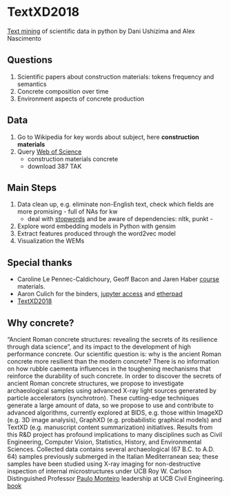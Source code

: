 TextXD2018
==========

[Text mining](code/TextXD-Hackaton.ipynb) of scientific data in python by Dani Ushizima and Alex Nascimento

Questions
---------

1.	Scientific papers about construction materials: tokens frequency and semantics
2.	Concrete composition over time
3.	Environment aspects of concrete production

Data
----

1.	Go to Wikipedia for key words about subject, here **construction materials**
2.	Query [Web of Science](http://www.webofknowledge.com/)
	-	construction materials concrete
	-	download 387 TAK

Main Steps
----------

1.	Data clean up, e.g. eliminate non-English text, check which fields are more promising - full of NAs for kw
	-	deal with [stopwords](https://pythonspot.com/nltk-stop-words/) and be aware of dependencies: nltk, punkt -
2.	Explore word embedding models in Python with gensim
3.	Extract features produced through the word2vec model
4.	Visualization the WEMs

Special thanks
----------
- Caroline Le Pennec-Caldichoury, Geoff Bacon and Jaren Haber [course](http://www.textxd.org/programs/textxd2018/) materials.
- Aaron Culich for the binders, [jupyter access](https://jupyter.textxd.org/) and [etherpad](https://public.etherpad-mozilla.org/p/TextXD2018)
- [TextXD2018](http://www.textxd.org/programs/textxd2018/) 

Why concrete?
-------------

“Ancient Roman concrete structures: revealing the secrets of its resilience through data science”, and its impact to the development of high performance concrete. Our scientific question is: why is the ancient Roman concrete more resilient than the modern concrete? There is no information on how rubble caementa influences in the toughening mechanisms that reinforce the durability of such concrete. In order to discover the secrets of ancient Roman concrete structures, we propose to investigate archaeological samples using advanced X-ray light sources generated by particle accelerators (synchrotron). These cutting-edge techniques generate a large amount of data, so we propose to use and contribute to advanced algorithms, currently explored at BIDS, e.g. those within ImageXD (e.g. 3D image analysis), GraphXD (e.g. probabilistic graphical models) and TextXD (e.g. manuscript content summarization) initiatives. Results from this R&D project has profound implications to many disciplines such as Civil Engineering, Computer Vision, Statistics, History, and Environmental Sciences. Collected data contains several archaeological (67 B.C. to A.D. 64) samples previously submerged in the Italian Mediterranean sea; these samples have been studied using X-ray imaging for non-destructive inspection of internal microstructures under UCB Roy W. Carlson Distinguished Professor [Paulo Monteiro](https://www.ce.berkeley.edu/people/faculty/monteiro) leadership at UCB Civil Engineering. [book](https://www.amazon.com/Concrete-Microstructure-Properties-Kumar-Mehta/dp/0071797874)

